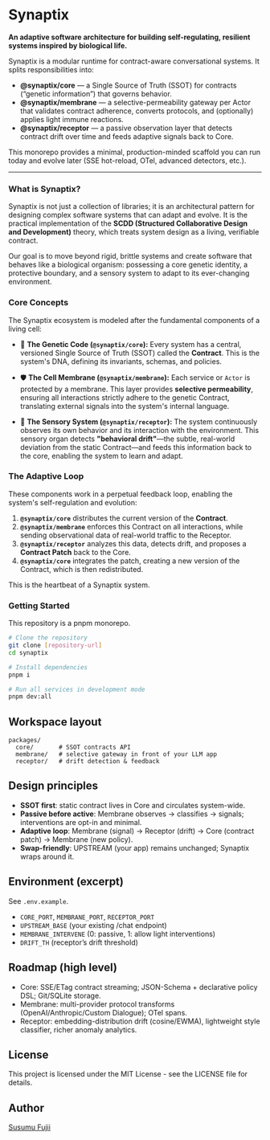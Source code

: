 # Synaptix

**An adaptive software architecture for building self-regulating, resilient systems inspired by biological life.**

Synaptix is a modular runtime for contract-aware conversational systems. It splits responsibilities into:

- **@synaptix/core** — a Single Source of Truth (SSOT) for contracts (“genetic information”) that governs behavior.
- **@synaptix/membrane** — a selective-permeability gateway per Actor that validates contract adherence, converts protocols, and (optionally) applies light immune reactions.
- **@synaptix/receptor** — a passive observation layer that detects contract drift over time and feeds adaptive signals back to Core.

This monorepo provides a minimal, production-minded scaffold you can run today and evolve later (SSE hot-reload, OTel, advanced detectors, etc.).

---

### What is Synaptix?

Synaptix is not just a collection of libraries; it is an architectural pattern for designing complex software systems that can adapt and evolve. It is the practical implementation of the **SCDD (Structured Collaborative Design and Development)** theory, which treats system design as a living, verifiable contract.

Our goal is to move beyond rigid, brittle systems and create software that behaves like a biological organism: possessing a core genetic identity, a protective boundary, and a sensory system to adapt to its ever-changing environment.

### Core Concepts

The Synaptix ecosystem is modeled after the fundamental components of a living cell:

- 🧬 **The Genetic Code (`@synaptix/core`):** Every system has a central, versioned Single Source of Truth (SSOT) called the **Contract**. This is the system's DNA, defining its invariants, schemas, and policies.

- 🛡️ **The Cell Membrane (`@synaptix/membrane`):** Each service or `Actor` is protected by a membrane. This layer provides **selective permeability**, ensuring all interactions strictly adhere to the genetic Contract, translating external signals into the system's internal language.

- 🧠 **The Sensory System (`@synaptix/receptor`):** The system continuously observes its own behavior and its interaction with the environment. This sensory organ detects **"behavioral drift"**—the subtle, real-world deviation from the static Contract—and feeds this information back to the core, enabling the system to learn and adapt.

### The Adaptive Loop

These components work in a perpetual feedback loop, enabling the system's self-regulation and evolution:

1.  **`@synaptix/core`** distributes the current version of the **Contract**.
2.  **`@synaptix/membrane`** enforces this Contract on all interactions, while sending observational data of real-world traffic to the Receptor.
3.  **`@synaptix/receptor`** analyzes this data, detects drift, and proposes a **Contract Patch** back to the Core.
4.  **`@synaptix/core`** integrates the patch, creating a new version of the Contract, which is then redistributed.

This is the heartbeat of a Synaptix system.

### Getting Started

This repository is a pnpm monorepo.

```bash
# Clone the repository
git clone [repository-url]
cd synaptix

# Install dependencies
pnpm i

# Run all services in development mode
pnpm dev:all
```

## Workspace layout

```
packages/
  core/       # SSOT contracts API
  membrane/   # selective gateway in front of your LLM app
  receptor/   # drift detection & feedback
```

## Design principles

- **SSOT first**: static contract lives in Core and circulates system-wide.
- **Passive before active**: Membrane observes → classifies → signals; interventions are opt-in and minimal.
- **Adaptive loop**: Membrane (signal) → Receptor (drift) → Core (contract patch) → Membrane (new policy).
- **Swap-friendly**: UPSTREAM (your app) remains unchanged; Synaptix wraps around it.

## Environment (excerpt)

See `.env.example`.

- `CORE_PORT`, `MEMBRANE_PORT`, `RECEPTOR_PORT`
- `UPSTREAM_BASE` (your existing /chat endpoint)
- `MEMBRANE_INTERVENE` (0: passive, 1: allow light interventions)
- `DRIFT_TH` (receptor’s drift threshold)

## Roadmap (high level)

- Core: SSE/ETag contract streaming; JSON-Schema + declarative policy DSL; Git/SQLite storage.
- Membrane: multi-provider protocol transforms (OpenAI/Anthropic/Custom Dialogue); OTel spans.
- Receptor: embedding-distribution drift (cosine/EWMA), lightweight style classifier, richer anomaly analytics.

## License

This project is licensed under the MIT License - see the LICENSE file for details.

## Author

[Susumu Fujii](https://github.com/sujii)
